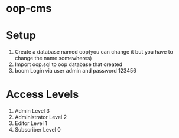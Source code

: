 # oop-cms

# Setup

1. Create a database named oop(you can change it but you have to change the name somewheres)
2. Import oop.sql to oop database that created
3. boom Login via user admin and password 123456


# Access Levels
1. Admin Level 3
2. Administrator Level 2
3. Editor Level 1
4. Subscriber Level 0
